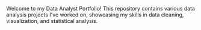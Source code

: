 Welcome to my Data Analyst Portfolio! This repository contains various data analysis projects I've worked on, showcasing my skills in data cleaning, visualization, and statistical analysis.
